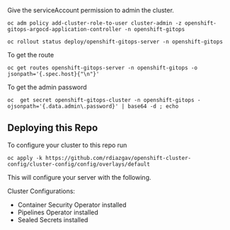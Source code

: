 Give the serviceAccount permission to admin the cluster.

```shell
oc adm policy add-cluster-role-to-user cluster-admin -z openshift-gitops-argocd-application-controller -n openshift-gitops
```

```shell
oc rollout status deploy/openshift-gitops-server -n openshift-gitops
```

To get the route

```shell
oc get routes openshift-gitops-server -n openshift-gitops -o jsonpath='{.spec.host}{"\n"}'
```

To get the admin password

```shell
oc  get secret openshift-gitops-cluster -n openshift-gitops -ojsonpath='{.data.admin\.password}' | base64 -d ; echo
```

## Deploying this Repo

To configure your cluster to this repo run

```
oc apply -k https://github.com/rdiazgav/openshift-cluster-config/cluster-config/config/overlays/default
```

This will configure your server with the following.

Cluster Configurations:
* Container Security Operator installed
* Pipelines Operator installed
* Sealed Secrets installed

